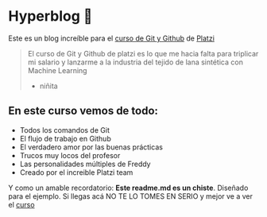 # Hyperblog 💚
Este es un blog increíble para el [curso de Git y Github](https://platzi.com/cursos/git-github/ 'curso de Git y GitHhub') de [Platzi](https://platzi.com/ 'Platzi')
> El curso de Git y Github de platzi es lo que me hacia falta para triplicar mi salario y lanzarme a la industria del tejido de lana sint&eacute;tica con Machine Learning
> - niñita

## En este curso vemos de todo:
* Todos los comandos de Git
* El flujo de trabajo en Github
* El verdadero amor por las buenas pr&aacute;cticas
* Trucos muy locos del profesor
* Las personalidades m&uacute;ltiples de Freddy
* Creado por el increible Platzi team

Y como un amable recordatorio: **Este readme.md es un chiste**. Diseñado para el ejemplo. Si llegas ac&aacute; NO TE LO TOMES EN SERIO y mejor ve a ver el [curso](https://platzi.com/cursos/git-github/ 'curso') 